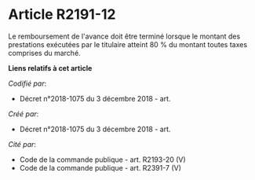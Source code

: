 # Article R2191-12

Le remboursement de l'avance doit être terminé lorsque le montant des prestations exécutées par le titulaire atteint 80 % du
montant toutes taxes comprises du marché.

**Liens relatifs à cet article**

_Codifié par_:

  - Décret n°2018-1075 du 3 décembre 2018 - art.

_Créé par_:

  - Décret n°2018-1075 du 3 décembre 2018 - art.

_Cité par_:

  - Code de la commande publique - art. R2193-20 (V)
  - Code de la commande publique - art. R2391-7 (V)
